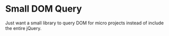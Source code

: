 # Small DOM Query

Just want a small library to query DOM for micro projects instead of include the entire jQuery.
